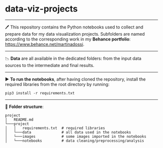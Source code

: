 # data-viz-projects

---

🖊️ This repository contains the Python notebooks used to collect and prepare data for my data visualization projects. 
Subfolders are named according to the corresponding work in my **Behance portfolio**: https://www.behance.net/martinadossi.

---

📉 **Data** are all available in the dedicated folders: from the input data sources to the intermediate and final results.

----

▶ **To run the notebooks**, after having cloned the repository, install the required libraries from the root directory by running:

`pip3 install -r requirements.txt`

---

📁 **Folder structure**:

```
project
│   README.md
└───project
│   │   requirements.txt  # required libraries
│   └───data              # all data used in the notebooks
│   └───images            # some images imported in the notebooks
│   └───notebooks         # data cleaning/preprocessing/analysis

```
